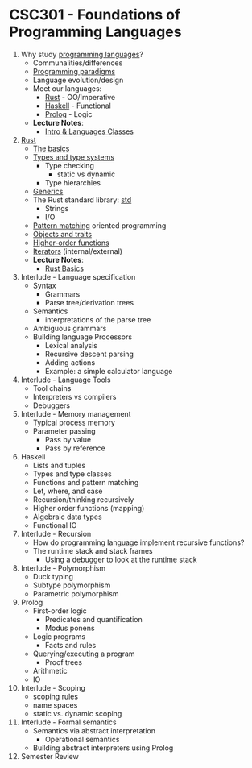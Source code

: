# CSC301 - Foundations of Programming Languages

1. Why study [programming languages](https://en.wikipedia.org/wiki/Programming_language)?
    * Communalities/differences
    * [Programming paradigms](https://en.wikipedia.org/wiki/Programming_paradigm)
    * Language evolution/design
    * Meet our languages:
        * [Rust](https://www.rust-lang.org) - OO/Imperative
        * [Haskell](https://www.haskell.org) - Functional
        * [Prolog](https://www.swi-prolog.org) - Logic
    * **Lecture Notes**:
        * [Intro & Languages Classes](notes/csc301-ln001.pdf)
1. [Rust](https://www.rust-lang.org)
    * [The basics](https://stevedonovan.github.io/rust-gentle-intro/1-basics.html)
    * [Types and type systems](https://en.wikipedia.org/wiki/Type_system)
        * Type checking
            * static vs dynamic
        * Type hierarchies
    * [Generics](https://en.wikipedia.org/wiki/Generic_programming)
    * The Rust standard library: [std](https://doc.rust-lang.org/std/index.html)
        * Strings
        * I/O
    * [Pattern matching](https://en.wikipedia.org/wiki/Pattern_matching) oriented programming
    * [Objects and traits](https://en.wikipedia.org/wiki/Trait_(computer_programming))
    * [Higher-order functions](https://en.wikipedia.org/wiki/Higher-order_function)
    * [Iterators](https://en.wikipedia.org/wiki/Iterator) (internal/external)
    * **Lecture Notes**:
        * [Rust Basics](notes/csc301-ln002.pdf)
1. Interlude - Language specification
    * Syntax
        * Grammars
        * Parse tree/derivation trees
    * Semantics
        * interpretations of the parse tree
    * Ambiguous grammars
    * Building language Processors
        * Lexical analysis
        * Recursive descent parsing
        * Adding actions
        * Example: a simple calculator language
1. Interlude - Language Tools
    * Tool chains
    * Interpreters vs compilers
    * Debuggers
1. Interlude - Memory management
    * Typical process memory
    * Parameter passing
      * Pass by value
      * Pass by reference
1. Haskell
    * Lists and tuples
    * Types and type classes
    * Functions and pattern matching
    * Let, where, and case
    * Recursion/thinking recursively
    * Higher order functions (mapping)
    * Algebraic data types
    * Functional IO
1. Interlude - Recursion
    * How do programming language implement recursive functions?
    * The runtime stack and stack frames
      * Using a debugger to look at the runtime stack
1. Interlude - Polymorphism
    * Duck typing
    * Subtype polymorphism
    * Parametric polymorphism
1. Prolog
    * First-order logic
      * Predicates and quantification
      * Modus ponens
    * Logic programs
      * Facts and rules
    * Querying/executing a program
      * Proof trees
    * Arithmetic
    * IO
1. Interlude - Scoping
    * scoping rules
    * name spaces
    * static vs. dynamic scoping
1. Interlude - Formal semantics
    * Semantics via abstract interpretation
      * Operational semantics
    * Building abstract interpreters using Prolog
1. Semester Review
